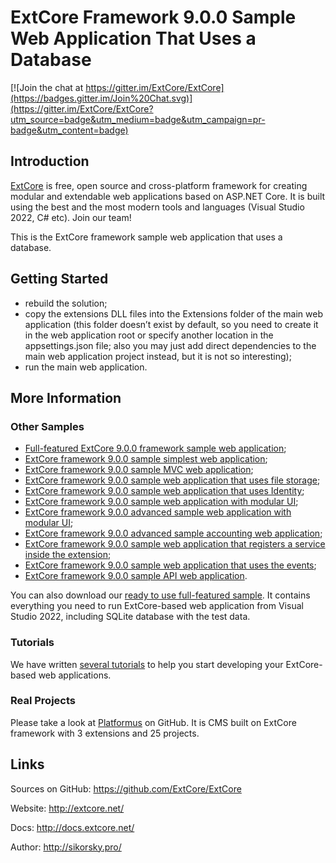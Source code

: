 # ExtCore Framework 9.0.0 Sample Web Application That Uses a Database

[![Join the chat at https://gitter.im/ExtCore/ExtCore](https://badges.gitter.im/Join%20Chat.svg)](https://gitter.im/ExtCore/ExtCore?utm_source=badge&utm_medium=badge&utm_campaign=pr-badge&utm_content=badge)

## Introduction

[ExtCore](https://github.com/ExtCore/ExtCore) is free, open source and cross-platform framework for creating
modular and extendable web applications based on ASP.NET Core. It is built using the best and the most modern
tools and languages (Visual Studio 2022, C# etc). Join our team!

This is the ExtCore framework sample web application that uses a database.

## Getting Started

* rebuild the solution;
* copy the extensions DLL files into the Extensions folder of the main web application (this folder doesn’t exist by default,
so you need to create it in the web application root or specify another location in the appsettings.json file; also you may just
add direct dependencies to the main web application project instead, but it is not so interesting);
* run the main web application.

## More Information

### Other Samples

* [Full-featured ExtCore 9.0.0 framework sample web application](https://github.com/ExtCore/ExtCore-Sample);
* [ExtCore framework 9.0.0 sample simplest web application](https://github.com/ExtCore/ExtCore-Sample-Simplest);
* [ExtCore framework 9.0.0 sample MVC web application](https://github.com/ExtCore/ExtCore-Sample-Mvc);
* [ExtCore framework 9.0.0 sample web application that uses file storage](https://github.com/ExtCore/ExtCore-Sample-FileStorage);
* [ExtCore framework 9.0.0 sample web application that uses Identity](https://github.com/ExtCore/ExtCore-Sample-Identity);
* [ExtCore framework 9.0.0 sample web application with modular UI](https://github.com/ExtCore/ExtCore-Sample-Modular-Ui);
* [ExtCore framework 9.0.0 advanced sample web application with modular UI](https://github.com/ExtCore/ExtCore-Sample-Modular-Ui-Adv);
* [ExtCore framework 9.0.0 advanced sample accounting web application](https://github.com/ExtCore/ExtCore-Sample-Accounting);
* [ExtCore framework 9.0.0 sample web application that registers a service inside the extension](https://github.com/ExtCore/ExtCore-Sample-Service);
* [ExtCore framework 9.0.0 sample web application that uses the events](https://github.com/ExtCore/ExtCore-Sample-Events);
* [ExtCore framework 9.0.0 sample API web application](https://github.com/ExtCore/ExtCore-Sample-Api).

You can also download our [ready to use full-featured sample](http://extcore.net/files/ExtCore-Sample-9.0.0.zip).
It contains everything you need to run ExtCore-based web application from Visual Studio 2022, including SQLite
database with the test data.

### Tutorials

We have written [several tutorials](http://docs.extcore.net/en/latest/getting_started/index.html)
to help you start developing your ExtCore-based web applications.

### Real Projects

Please take a look at [Platformus](https://github.com/Platformus/Platformus) on GitHub. It is CMS
built on ExtCore framework with 3 extensions and 25 projects.

## Links

Sources on GitHub: https://github.com/ExtCore/ExtCore

Website: http://extcore.net/

Docs: http://docs.extcore.net/

Author: http://sikorsky.pro/